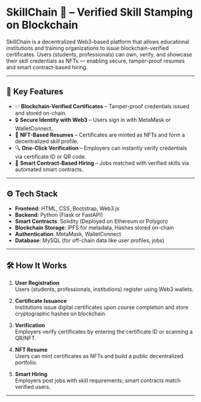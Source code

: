 
# SkillChain 🔗 – Verified Skill Stamping on Blockchain

SkillChain is a decentralized Web3-based platform that allows educational institutions and training organizations to issue blockchain-verified certificates. Users (students, professionals) can own, verify, and showcase their skill credentials as NFTs — enabling secure, tamper-proof resumes and smart contract-based hiring.

---

## 🚀 Key Features

- ✅ **Blockchain-Verified Certificates** – Tamper-proof credentials issued and stored on-chain.
- 🔒 **Secure Identity with Web3** – Users sign in with MetaMask or WalletConnect.
- 🧾 **NFT-Based Resumes** – Certificates are minted as NFTs and form a decentralized skill profile.
- 🔍 **One-Click Verification** – Employers can instantly verify credentials via certificate ID or QR code.
- 🤖 **Smart Contract-Based Hiring** – Jobs matched with verified skills via automated smart contracts.

---

## ⚙️ Tech Stack

- **Frontend**: HTML, CSS, Bootstrap, Web3.js  
- **Backend**: Python (Flask or FastAPI)  
- **Smart Contracts**: Solidity (Deployed on Ethereum or Polygon)  
- **Blockchain Storage**: IPFS for metadata, Hashes stored on-chain  
- **Authentication**: MetaMask, WalletConnect  
- **Database**: MySQL (for off-chain data like user profiles, jobs)

---

## 🛠 How It Works

1. **User Registration**  
   Users (students, professionals, institutions) register using Web3 wallets.

2. **Certificate Issuance**  
   Institutions issue digital certificates upon course completion and store cryptographic hashes on blockchain.

3. **Verification**  
   Employers verify certificates by entering the certificate ID or scanning a QR/NFT.

4. **NFT Resume**  
   Users can mint certificates as NFTs and build a public decentralized portfolio.

5. **Smart Hiring**  
   Employers post jobs with skill requirements; smart contracts match verified users.

---


